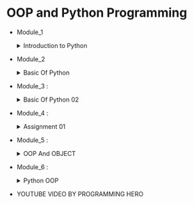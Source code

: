 # OOP and Python Programming

* Module_1   
        <details>
           <summary>Introduction to Python</summary>
                <ol>1.Variable</ol>
                <ol>2.Input,Output & Type Casting</ol>
                <ol>3.Operator</ol>
                <ol>4.Condetion</ol>
                <ol>5.Loop</ol>
         </details>
* Module_2 
        <details>
           <summary>Basic Of Python</summary>
                <ol>1. Function, Args, kargs</ol>
                <ol>2. Scope</ol>
                <ol>3. Built In Function and modules</ol>
                <ol>4. List , List Method & list comprehension</ol>
         </details>
* Module_3 : 
        <details>
           <summary>Basic Of Python 02</summary>
                <ol>1. String</ol>
                <ol>2. Tuple</ol>
                <ol>3. Set</ol>
                <ol>4. Dictionary</ol>
                <ol>5. Built in modules</ol>
                <ol>6.Exception </ol>
                <ol>6.File </ol>
         </details>
* Module_4 : 
        <details>
           <summary>Assignment 01</summary>
                <ol>1. Question : https://docs.google.com/document/d/1nfaw5swn5-LoWHfbCOz-0TK_uKVjuUB1a33v2w7wpCc/edit</ol>
         </details> 
* Module_5 : 
        <details>
           <summary>OOP And OBJECT</summary>
                <ol>1. Class & Object</ol>
                <ol>2. Method</ol>
                <ol>3. Constractor</ol>
                <ol>4. Simple Bank Calculation and many more appliction</ol>
         </details>         
* Module_6 : 
        <details>
           <summary>Python OOP</summary>
                <ol>1. Class and Object</ol>
                <ol>2. Inheritance</ol>
                <ol>3. Encapsulation</ol>
                <ol>4. Abstraction</ol>
                <ol>5. Polymorphism</ol>
         </details>         





* YOUTUBE VIDEO BY PROGRAMMING HERO